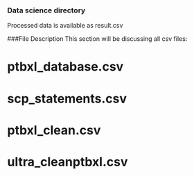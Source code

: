 ### Data science directory

Processed data is available as result.csv

###File Description 
This section will be discussing all csv files: 
# ptbxl_database.csv
# scp_statements.csv
# ptbxl_clean.csv
# ultra_cleanptbxl.csv
